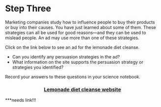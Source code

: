 # Step Three

Marketing companies study how to influence people to buy their products or buy into their causes. You have just learned about some of them. These strategies can all be used for good reasons—and they can be used to mislead people. An ad may use more than one of these strategies.

Click on the link below to see an ad for the lemonade diet cleanse. 

- Can you identify any persuasion strategies in the ad?
- What information on the site supports the persuasion strategy or strategies you identified?

Record your answers to these questions in your science notebook.

### <div align="center">[Lemonade diet cleanse website]()</div>
***needs link!!!